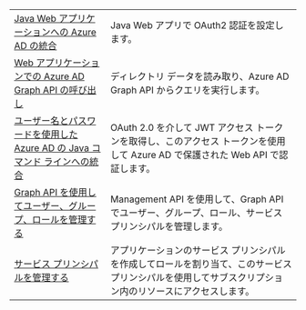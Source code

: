 |  |  |
|---------|---------|
| [Java Web アプリケーションへの Azure AD の統合][1] | Java Web アプリで OAuth2 認証を設定します。
| [Web アプリケーションでの Azure AD Graph API の呼び出し][2] | ディレクトリ データを読み取り、Azure AD Graph API からクエリを実行します。 |
| [ユーザー名とパスワードを使用した Azure AD の Java コマンド ラインへの統合][3] | OAuth 2.0 を介して JWT アクセス トークンを取得し、このアクセス トークンを使用して Azure AD で保護された Web API で認証します。 |
| [Graph API を使用してユーザー、グループ、ロールを管理する][4] | Management API を使用して、Graph API でユーザー、グループ、ロール、サービス プリンシパルを管理します。 
| [サービス プリンシパルを管理する][5] | アプリケーションのサービス プリンシパルを作成してロールを割り当て、このサービス プリンシパルを使用してサブスクリプション内のリソースにアクセスします。 | 

[1]: https://azure.microsoft.com/resources/samples/active-directory-java-webapp-openidconnect/
[2]: https://azure.microsoft.com/resources/samples/active-directory-java-graphapi-web/
[3]: https://azure.microsoft.com/resources/samples/active-directory-java-native-headless/
[4]: https://azure.microsoft.com/resources/samples/aad-java-browse-graph-and-manage-roles/
[5]: https://azure.microsoft.com/resources/samples/aad-java-manage-service-principals/